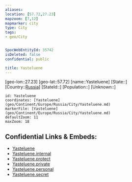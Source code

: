 ```yaml
---
aliases: 
location: [57.72,27.23]
mapzoom: [7,12] 
mapmarker: city 
type: City
tags:
- geo/City


SpocWebEntityId: 35742
isDeleted: false
confidential: public

title: Yasteluene
---
```

[geo-lon::27.23]
[geo-lat::57.72]
[name::Yasteluene]
[State::]
[Country::[Russia](geo/Continent/Europe/Russia.md)]
[StateId::]
[Population::]
[Unknown::]


```leaflet
id: Yasteluene
coordinates: [Yasteluene](geo/Continent/Europe/Russia/City/Yasteluene.md)
markerFile: [Yasteluene](geo/Continent/Europe/Russia/City/Yasteluene.md)
defaultZoom: 11 
maxZoom: 18
```


## Confidential Links & Embeds: 
- [Yasteluene](../../../../../../_public/geo/Continent/Europe/Russia/City/Yasteluene.md) 
- [Yasteluene.internal](../../../../../../_internal/geo/Continent/Europe/Russia/City/Yasteluene.internal.md) 
- [Yasteluene.protect](../../../../../../_protect/geo/Continent/Europe/Russia/City/Yasteluene.protect.md) 
- [Yasteluene.private](../../../../../../_private/geo/Continent/Europe/Russia/City/Yasteluene.private.md) 
- [Yasteluene.personal](../../../../../../_personal/geo/Continent/Europe/Russia/City/Yasteluene.personal.md) 
- [Yasteluene.secret](../../../../../../_secret/geo/Continent/Europe/Russia/City/Yasteluene.secret.md) 

